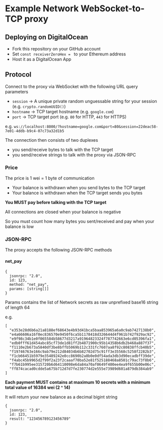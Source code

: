 # Example Network WebSocket-to-TCP proxy

## Deploying on DigitalOcean

- Fork this repository on your GitHub account
- Set `const receiverZeroHex = ` to your Ethereum address
- Host it as a DigitalOcean App

## Protocol

Connect to the proxy via WebSocket with the following URL query parameters
- `session` -> A unique private random unguessable string for your session (e.g. `crypto.randomUUID()`)
- `hostname` -> TCP target hostname (e.g. `google.com`)
- `port` -> TCP target port (e.g. `80` for HTTP, `443` for HTTPS)

e.g. `ws://localhost:8000/?hostname=google.com&port=80&session=22deac58-7e01-4ddb-b9c4-07c73a32d1b5`

The connection then consists of two duplexes
- you send/receive bytes to talk with the TCP target
- you send/receive strings to talk with the proxy via JSON-RPC

### Price

The price is 1 wei = 1 byte of communication
- Your balance is withdrawn when you send bytes to the TCP target
- Your balance is withdrawn when the TCP target sends you bytes

**You MUST pay before talking with the TCP target**

All connections are closed when your balance is negative

So you must count how many bytes you sent/received and pay when your balance is low

### JSON-RPC

The proxy accepts the following JSON-RPC methods

#### net_pay
```tsx
{
  jsonrpc: "2.0",
  id: 123,
  method: "net_pay",
  params: [string[]]
}
```

Params contains the list of Network secrets as raw unprefixed base16 string of length 64

e.g.

```tsx
[
  "e353e28d6b6a21a8188ef68643e4b93d41bca5baa853965a6a0c9ab7427138b0",
  "e4a66606a16f0ec836570e9450f6ca5b1178418d326644d4f961b742f929ac92",
  "e9f98c34b1e0f065584b58677d3217a91964823324f787742663e6cd05396fa1",
  "edb0fff61d454abc85cf73de1d81ff2b4871900c95b14358b6db2b468a887f37",
  "f1110e2b673a5840df3be8bffb5069b112c331fc7607aa8f92c80838ffcb40b5",
  "f19746763e166c9ab79e212d84034b6b82702d75c91ff3e35568c5258f2282b3",
  "f1cb66451b5979e35489242e0cc8690b2a8b0e0df54ada3db3d90ecadbff39de",
  "f4abc45b9965d2f99f2a23f2caaaf70ba52e81f525188468a8501c79ac73f8b6",
  "f7b61b995ee315720b6d64110098e6da84a70af0649f400ee4ea9f655b00e06c",
  "ff874cacad0cdde5a675b712d7d7fe230774d2e555e73989d601a879db384ab9"
]
```

**Each payment MUST contains at maximum 10 secrets with a minimum total value of 16384 wei (2 ^ 14)**

It will return your new balance as a decimal bigint string

```tsx
{
  jsonrpc: "2.0",
  id: 123,
  result: "123456789123456789"
}
```